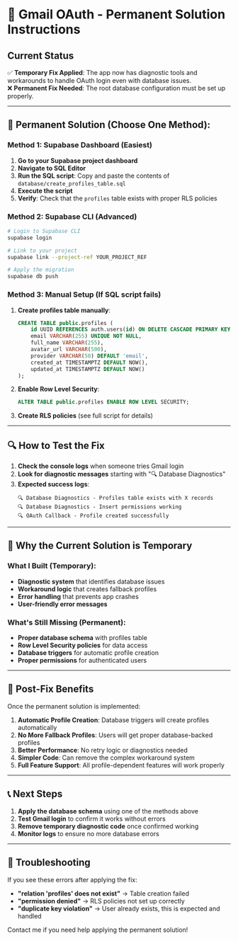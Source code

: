 # 🚀 Gmail OAuth - Permanent Solution Instructions

## Current Status
✅ **Temporary Fix Applied**: The app now has diagnostic tools and workarounds to handle OAuth login even with database issues.  
❌ **Permanent Fix Needed**: The root database configuration must be set up properly.

---

## 🎯 Permanent Solution (Choose One Method):

### **Method 1: Supabase Dashboard (Easiest)**

1. **Go to your Supabase project dashboard**
2. **Navigate to SQL Editor**
3. **Run the SQL script**: Copy and paste the contents of `database/create_profiles_table.sql`
4. **Execute the script**
5. **Verify**: Check that the `profiles` table exists with proper RLS policies

### **Method 2: Supabase CLI (Advanced)**

```bash
# Login to Supabase CLI
supabase login

# Link to your project
supabase link --project-ref YOUR_PROJECT_REF

# Apply the migration
supabase db push
```

### **Method 3: Manual Setup (If SQL script fails)**

1. **Create profiles table manually**:
   ```sql
   CREATE TABLE public.profiles (
       id UUID REFERENCES auth.users(id) ON DELETE CASCADE PRIMARY KEY,
       email VARCHAR(255) UNIQUE NOT NULL,
       full_name VARCHAR(255),
       avatar_url VARCHAR(500),
       provider VARCHAR(50) DEFAULT 'email',
       created_at TIMESTAMPTZ DEFAULT NOW(),
       updated_at TIMESTAMPTZ DEFAULT NOW()
   );
   ```

2. **Enable Row Level Security**:
   ```sql
   ALTER TABLE public.profiles ENABLE ROW LEVEL SECURITY;
   ```

3. **Create RLS policies** (see full script for details)

---

## 🔍 How to Test the Fix

1. **Check the console logs** when someone tries Gmail login
2. **Look for diagnostic messages** starting with "🔍 Database Diagnostics"
3. **Expected success logs**:
   ```
   🔍 Database Diagnostics - Profiles table exists with X records
   🔍 Database Diagnostics - Insert permissions working
   🔍 OAuth Callback - Profile created successfully
   ```

---

## 🚨 Why the Current Solution is Temporary

### **What I Built (Temporary):**
- **Diagnostic system** that identifies database issues
- **Workaround logic** that creates fallback profiles
- **Error handling** that prevents app crashes
- **User-friendly error messages**

### **What's Still Missing (Permanent):**
- **Proper database schema** with profiles table
- **Row Level Security policies** for data access
- **Database triggers** for automatic profile creation
- **Proper permissions** for authenticated users

---

## 🎯 Post-Fix Benefits

Once the permanent solution is implemented:

1. **Automatic Profile Creation**: Database triggers will create profiles automatically
2. **No More Fallback Profiles**: Users will get proper database-backed profiles
3. **Better Performance**: No retry logic or diagnostics needed
4. **Simpler Code**: Can remove the complex workaround system
5. **Full Feature Support**: All profile-dependent features will work properly

---

## 📞 Next Steps

1. **Apply the database schema** using one of the methods above
2. **Test Gmail login** to confirm it works without errors  
3. **Remove temporary diagnostic code** once confirmed working
4. **Monitor logs** to ensure no more database errors

---

## 🔧 Troubleshooting

If you see these errors after applying the fix:

- **"relation 'profiles' does not exist"** → Table creation failed
- **"permission denied"** → RLS policies not set up correctly  
- **"duplicate key violation"** → User already exists, this is expected and handled

Contact me if you need help applying the permanent solution!
